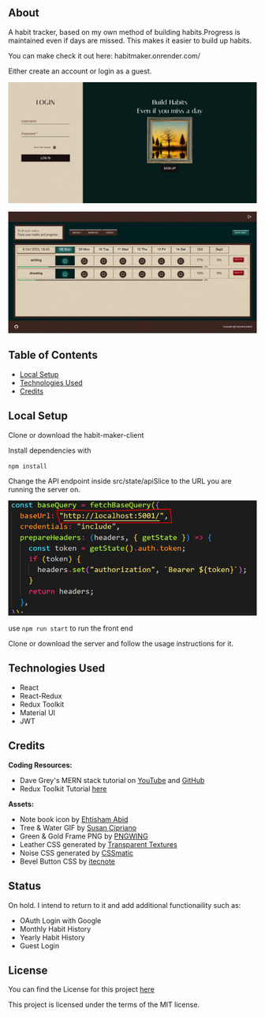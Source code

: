 ## About

A habit tracker, based on my own method of building habits.Progress is maintained even if days are missed. This makes it easier to build up habits. 

You can make check it out here: habitmaker.onrender.com/

Either create an account or login as a guest. 

![Alt text](<src/assets/Screenshot 2023-10-08 at 18-16-00 Habit Builder.png>)

![Alt text](<src/assets/Screenshot 2023-10-08 at 18-45-39 Habit Builder.png>)


## Table of Contents

- [Local Setup](#local-setup)
- [Technologies Used](#technologies-used)
- [Credits](#credits)

## Local Setup

Clone or download the habit-maker-client

Install dependencies with 

`npm install`

Change the API endpoint inside src/state/apiSlice to the URL you are running the server on.

![Alt text](image.png)

use `npm run start` to run the front end

Clone or download the server and follow the usage instructions for it. 


## Technologies Used

- React
- React-Redux 
- Redux Toolkit
- Material UI 
- JWT


## Credits

**Coding Resources:**
- Dave Grey's MERN stack tutorial on [YouTube](https://www.youtube.com/watch?v=CvCiNeLnZ00) and [GitHub](https://github.com/gitdagray/mern_stack_course)
- Redux Toolkit Tutorial [here](https://redux.js.org/tutorials/essentials/part-1-overview-concepts)


**Assets:**
- Note book icon by [Ehtisham Abid](https://www.flaticon.com/free-icons/note-book)
- Tree & Water GIF by [Susan Cipriano](https://pixabay.com/users/susan-lu4esm-7009216/?utm_source=link-attribution&utm_medium=referral&utm_campaign=animation&utm_content=8121) 
- Green & Gold Frame PNG by [PNGWING](https://www.pngwing.com/en/free-png-vaqyv)
- Leather CSS generated by [Transparent Textures](https://www.transparenttextures.com/)
- Noise CSS generated by [CSSmatic](https://www.cssmatic.com/noise-texture)
- Bevel Button CSS by [itecnote](https://itecnote.com/tecnote/css-how-to-achieve-this-bevel-button-in-css/)


## Status

On hold. I intend to return to it and add additional functionaility such as:
- OAuth Login with Google
- Monthly Habit History
- Yearly Habit History
- Guest Login

## License

You can find the License for this project [here](LICENSE.md)

This project is licensed under the terms of the MIT license.